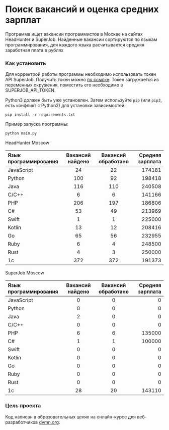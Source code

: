 # Поиск вакансий и оценка средних зарплат

Программа ищет вакансии программистов в Москве на сайтах HeadHunter и SuperJob.
Найденные вакансии сортируются по языкам программирования, для каждого языка расчитывается средняя заработная плата в рублях

### Как установить

Для корректрой работы программы необходимо использовать токен API SuperJob. Получить токен можно [по ссылке](https://api.superjob.ru/register).
Токен загружается из переменных окружения, поместить его необходимо в SUPERJOB_API_TOKEN.


Python3 должен быть уже установлен. 
Затем используйте `pip` (или `pip3`, есть конфликт с Python2) для установки зависимостей:
```
pip install -r requirements.txt
```
Пример запуска программы:
```
python main.py
```
HeadHunter Moscow

| Язык программирования | Вакансий найдено | Вакансий обработано | Средняя зарплата |
|:----------------------|:----------------:|:-------------------:|-----------------:|
| JavaScript            | 24               | 22                  | 174181           |
| Python                | 100              | 92                  | 198418           |
| Java                  | 116              | 110                 | 240508           |
| C/С++                 | 6                | 6                   | 141166           |
| PHP                   | 206              | 197                 | 186806           |
| C#                    | 53               | 49                  | 213969           |
| Swift                 | 1                | 1                   | 225000           |
| Kotlin                | 13               | 12                  | 208416           |
| Go                    | 65               | 56                  | 232955           |
| Ruby                  | 6                | 4                   | 248500           |
| Rust                  | 4                | 3                   | 250000           |
| 1с                    | 372              | 372                 | 191373           |

SuperJob Moscow

| Язык программирования | Вакансий найдено | Вакансий обработано | Средняя зарплата |
|:----------------------|:----------------:|:-------------------:|-----------------:|
| JavaScript            | 0                | 0                   | 0                |
| Python                | 0                | 0                   | 0                |
| Java                  | 2                | 0                   | 0                |
| C/С++                 | 0                | 0                   | 0                |
| PHP                   | 6                | 6                   | 135000           |
| C#                    | 1                | 1                   | 100000           |
| Swift                 | 0                | 0                   | 0                |
| Kotlin                | 0                | 0                   | 0                |
| Go                    | 0                | 0                   | 0                |
| Ruby                  | 0                | 0                   | 0                |
| Rust                  | 0                | 0                   | 0                |
| 1с                    | 28               | 20                  | 143110           |


### Цель проекта

Код написан в образовательных целях на онлайн-курсе для веб-разработчиков [dvmn.org](https://dvmn.org/).